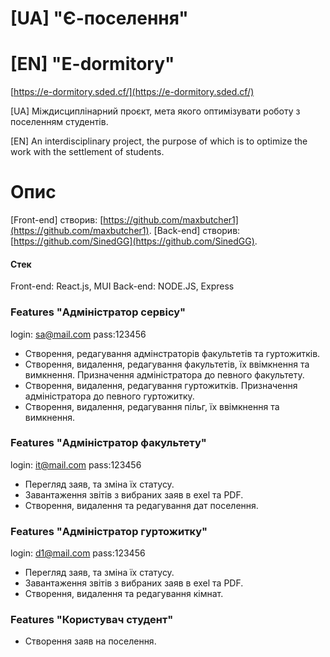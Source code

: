 # [UA] "Є-поселення"
# [EN] "E-dormitory"

[https://e-dormitory.sded.cf/](https://e-dormitory.sded.cf/)


[UA]
Міждисциплінарний проєкт, мета якого оптимізувати роботу з поселенням студентів.

[EN]
An interdisciplinary project, the purpose of which is to optimize the work with the settlement of students.

# Опис

[Front-end] створив: [https://github.com/maxbutcher1](https://github.com/maxbutcher1).
[Back-end] створив: [https://github.com/SinedGG](https://github.com/SinedGG). 

#### Стек
Front-end: React.js, MUI
Back-end: NODE.JS, Express 
### Features "Адміністратор сервісу"
login: sa@mail.com
pass:123456
- Створення, редагування адмінстраторів факультетів та гуртожитків.
- Створення, видалення, редагування факультетів, їх ввімкнення та вимкнення. Призначення адміністратора до певного факультету.
- Створення, видалення, редагування гуртожитків. Призначення адміністратора до певного гуртожитку.
- Створення, видалення, редагування пільг, їх ввімкнення та вимкнення.

### Features "Адміністратор факультету"
login: it@mail.com
pass:123456
- Перегляд заяв, та зміна їх статусу.
- Завантаження звітів з вибраних заяв в exel та PDF.
- Створення, видалення та редагування дат поселення.

### Features "Адміністратор гуртожитку"
login: d1@mail.com
pass:123456
- Перегляд заяв, та зміна їх статусу.
- Завантаження звітів з вибраних заяв в exel та PDF.
- Створення, видалення та редагування кімнат.

### Features "Користувач студент"
- Створення заяв на поселення.







